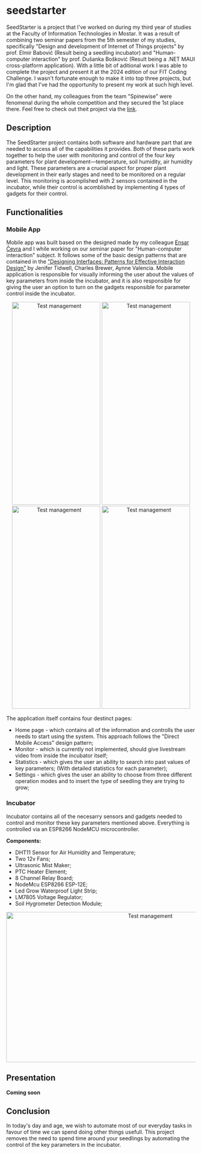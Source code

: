 # seedstarter
SeedStarter is a project that I've worked on during my third year of studies at the Faculty of Information Technologies in Mostar. It was a result of combining two seminar papers from the 5th semester of my studies, specifically "Design and development of Internet of Things projects" by prof. Elmir Babović (Result being a seedling incubator) and "Human-computer interaction" by prof. Dušanka Bošković (Result being a .NET MAUI cross-platform application). With a little bit of aditional work I was able to complete the project and present it at the 2024 edition of our FIT Coding Challenge. I wasn't fortunate enough to make it into top three projects, but I'm glad that I've had the opportunity to present my work at such high level.

On the other hand, my colleagues from the team "Spinewise" were fenomenal during the whole competition and they secured the 1st place there. Feel free to check out theit project via the [link](https://github.com/ArminDjidelija/fitcc24-spinewise).

## Description
The SeedStarter project contains both software and hardware part that are needed to access all of the capabilities it provides. Both of these parts work together to help the user with monitoring and control of the four key parameters for plant development—temperature, soil humidity, air humidity and light. These parameters are a crucial aspect for proper plant development in their early stages and need to be monitored on a regular level. This monitoring is acomplished with 2 sensors contained in the incubator, while their control is acomblished by implementing 4 types of gadgets for their control.

## Functionalities

### Mobile App
Mobile app was built based on the designed made by my colleague [Ensar Čevra](https://github.com/EnsarCevra) and I while working on our seminar paper for "Human-computer interaction" subject. It follows some of the basic design patterns that are contained in the ["Designing Interfaces: Patterns for Effective Interaction Design"](https://www.amazon.com/Designing-Interfaces-Patterns-Effective-Interaction/dp/1492051969) by Jenifer Tidwell, Charles Brewer, Aynne Valencia. Mobile application is responsible for visually informing the user about the values of key parameters from inside the incubator, and it is also responsible for giving the user an option to turn on the gadgets responsible for parameter control inside the incubator.

<p align="center">
  <img src="https://github.com/zmehic/teachy-angular-asp.net/assets/60481114/df7aff81-5771-46b1-881a-166c4264e7f0" alt="Test management" width="235" height="540">
  <img src="https://github.com/zmehic/teachy-angular-asp.net/assets/60481114/67899634-43ee-4acb-b632-e7231171c70e" alt="Test management" width="235" height="540">
  <img src="https://github.com/zmehic/teachy-angular-asp.net/assets/60481114/60acff1d-6ab9-4a75-94b9-cc6237676e33" alt="Test management" width="235" height="540">
  <img src="https://github.com/zmehic/teachy-angular-asp.net/assets/60481114/cb27a377-37ad-4bc4-947c-d094082d8a75" alt="Test management" width="235" height="540">
</p>

The application itself contains four destinct pages:
- Home page - which contains all of the information and controlls the user needs to start using the system. This approach follows the "Direct Mobile Access" design pattern;
- Monitor - which is currently not implemented, should give livestream video from inside the incubator itself;
- Statistics - which gives the user an ability to search into past values of key parameters; (With detailed statistics for each parameter);
- Settings - which gives the user an ability to choose from three different operation modes and to insert the type of seedling they are trying to grow;

### Incubator
Incubator contains all of the necesarry sensors and gadgets needed to control and monitor these key parameters mentioned above. Everything is controlled via an ESP8266 NodeMCU microcontroller.

**Components:**
- DHT11 Sensor for Air Humidity and Temperature;
- Two 12v Fans;
- Ultrasonic Mist Maker;
- PTC Heater Element;
- 8 Channel Relay Board;
- NodeMcu ESP8266 ESP-12E;
- Led Grow Waterproof Light Strip;
- LM7805 Voltage Regulator;
- Soil Hygrometer Detection Module;

<p align="center">
  <img src="https://github.com/zmehic/teachy-angular-asp.net/assets/60481114/b6f5d8ad-cce8-4e95-94b3-87456302f521" alt="Test management" width="750" height="400">
</p>


## Presentation
**Coming soon**

## Conclusion
In today's day and age, we wish to automate most of our everyday tasks in favour of time we can spend doing other things usefull. This project removes the need to spend time around your seedlings by automating the control of the key parameters in the incubator.  
